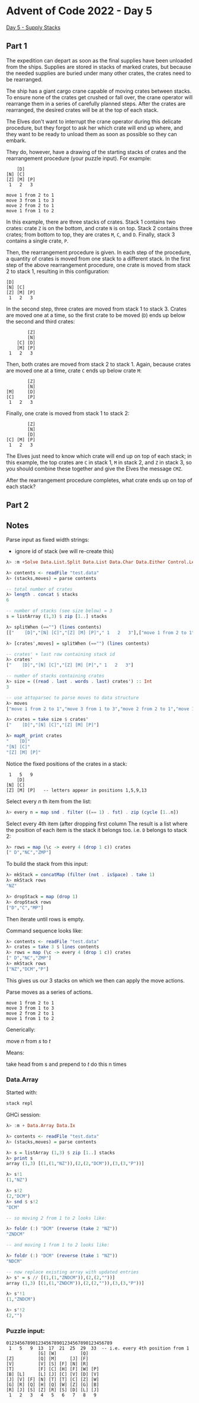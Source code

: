 # Advent of Code 2022 - Day 5

[Day 5 - Supply Stacks](https://adventofcode.com/2022/day/5)

## Part 1

The expedition can depart as soon as the final supplies have been unloaded from
the ships. Supplies are stored in stacks of marked crates, but because the
needed supplies are buried under many other crates, the crates need to be
rearranged.

The ship has a giant cargo crane capable of moving crates between stacks. To
ensure none of the crates get crushed or fall over, the crane operator will
rearrange them in a series of carefully planned steps. After the crates are
rearranged, the desired crates will be at the top of each stack.

The Elves don't want to interrupt the crane operator during this delicate
procedure, but they forgot to ask her which crate will end up where, and they
want to be ready to unload them as soon as possible so they can embark.

They do, however, have a drawing of the starting stacks of crates and the
rearrangement procedure (your puzzle input). For example:

```text
    [D]
[N] [C]
[Z] [M] [P]
 1   2   3
```

```text
move 1 from 2 to 1
move 3 from 1 to 3
move 2 from 2 to 1
move 1 from 1 to 2
```

In this example, there are three stacks of crates. Stack 1 contains two crates:
crate `Z` is on the bottom, and crate `N` is on top. Stack 2 contains three
crates; from bottom to top, they are crates `M`, `C`, and `D`. Finally, stack 3
contains a single crate, `P`.

Then, the rearrangement procedure is given. In each step of the procedure, a
quantity of crates is moved from one stack to a different stack. In the first
step of the above rearrangement procedure, one crate is moved from stack 2 to
stack 1, resulting in this configuration:

```text
[D]
[N] [C]
[Z] [M] [P]
 1   2   3
```

In the second step, three crates are moved from stack 1 to stack 3. Crates are
moved one at a time, so the first crate to be moved (`D`) ends up below the
second and third crates:

```text
        [Z]
        [N]
    [C] [D]
    [M] [P]
 1   2   3
```

Then, both crates are moved from stack 2 to stack 1. Again, because crates are
moved one at a time, crate `C` ends up below crate `M`:

```text
        [Z]
        [N]
[M]     [D]
[C]     [P]
 1   2   3
```

Finally, one crate is moved from stack 1 to stack 2:

```text
        [Z]
        [N]
        [D]
[C] [M] [P]
 1   2   3
```

The Elves just need to know which crate will end up on top of each stack; in
this example, the top crates are `C` in stack 1, `M` in stack 2, and `Z` in
stack 3, so you should combine these together and give the Elves the message
`CMZ`.

After the rearrangement procedure completes, what crate ends up on top of each
stack?

## Part 2

## Notes

Parse input as fixed width strings:

- ignore id of stack (we will re-create this)

```haskell
λ> :m +Solve Data.List.Split Data.List Data.Char Data.Either Control.Lens Data.Array.Unboxed

λ> contents <- readFile "test.data"
λ> (stacks,moves) = parse contents

-- total number of crates
λ> length . concat $ stacks
6

-- number of stacks (see size below) = 3
s = listArray (1,3) $ zip [1..] stacks

λ> splitWhen (=="") (lines contents)
[["    [D]","[N] [C]","[Z] [M] [P]"," 1   2   3"],["move 1 from 2 to 1","move 3 from 1 to 3","move 2 from 2 to 1","move 1 from 1 to 2"]]

λ> [crates',moves] = splitWhen (=="") (lines contents)

-- crates' + last row containing stack id
λ> crates'
["    [D]","[N] [C]","[Z] [M] [P]"," 1   2   3"]

-- number of stacks containing crates
λ> size = ((read . last . words . last) crates') :: Int
3

-- use attoparsec to parse moves to data structure
λ> moves
["move 1 from 2 to 1","move 3 from 1 to 3","move 2 from 2 to 1","move 1 from 1 to 2"]

λ> crates = take size $ crates'
["    [D]","[N] [C]","[Z] [M] [P]"]

λ> mapM_ print crates
"    [D]"
"[N] [C]"
"[Z] [M] [P]"
```

Notice the fixed positions of the crates in a stack:

```text
 1   5   9
    [D]
[N] [C]
[Z] [M] [P]   -- letters appear in positions 1,5,9,13
```

Select every _n_ th item from the list:

```haskell
λ> every n = map snd . filter ((== 1) . fst) . zip (cycle [1..n])
```

Select every 4th item (after dropping first column
The result is a list where the position of each item is the stack it belongs
too. i.e. `D` belongs to stack 2:

```haskell
λ> rows = map (\c -> every 4 (drop 1 c)) crates
[" D","NC","ZMP"]
```

To build the stack from this input:

```haskell
λ> mkStack = concatMap (filter (not . isSpace) . take 1)
λ> mkStack rows
"NZ"

λ> dropStack = map (drop 1)
λ> dropStack rows
["D","C","MP"]
```

Then iterate until rows is empty.

Command sequence looks like:

```haskell
λ> contents <- readFile "test.data"
λ> crates = take 3 $ lines contents
λ> rows = map (\c -> every 4 (drop 1 c)) crates
[" D","NC","ZMP"]
λ> mkStack rows
["NZ","DCM","P"]
```

This gives us our 3 stacks on which we then can apply the move actions.

Parse moves as a series of actions.

```text
move 1 from 2 to 1
move 3 from 1 to 3
move 2 from 2 to 1
move 1 from 1 to 2
```

Generically:

  move _n_ from _s_ to _t_

Means:

  take head from s and prepend to _t_
  do this n times

### Data.Array

Started with:

```bash
stack repl
```

GHCi session:

```haskell
λ> :m + Data.Array Data.Ix

λ> contents <- readFile "test.data"
λ> (stacks,moves) = parse contents

λ> s = listArray (1,3) $ zip [1..] stacks
λ> print s
array (1,3) [(1,(1,"NZ")),(2,(2,"DCM")),(3,(3,"P"))]

λ> s!1
(1,"NZ")

λ> s!2
(2,"DCM")
λ> snd $ s!2
"DCM"

-- so moving 2 from 1 to 2 looks like:

λ> foldr (:) "DCM" (reverse (take 2 "NZ"))
"ZNDCM"

-- and moving 1 from 1 to 2 looks like:

λ> foldr (:) "DCM" (reverse (take 1 "NZ"))
"NDCM"

-- now replace existing array with updated entries
λ> s' = s // [(1,(1,"ZNDCM")),(2,(2,""))]
array (1,3) [(1,(1,"ZNDCM")),(2,(2,"")),(3,(3,"P"))]

λ> s'!1
(1,"ZNDCM")

λ> s'!2
(2,"")

```

### Puzzle input:

```text
0123456789012345678901234567890123456789
 1   5   9  13  17  21  25  29  33  -- i.e. every 4th position from 1
            [G] [W]         [Q]
[Z]         [Q] [M]     [J] [F]
[V]         [V] [S] [F] [N] [R]
[T]         [F] [C] [H] [F] [W] [P]
[B] [L]     [L] [J] [C] [V] [D] [V]
[J] [V] [F] [N] [T] [T] [C] [Z] [W]
[G] [R] [Q] [H] [Q] [W] [Z] [G] [B]
[R] [J] [S] [Z] [R] [S] [D] [L] [J]
 1   2   3   4   5   6   7   8   9
```
